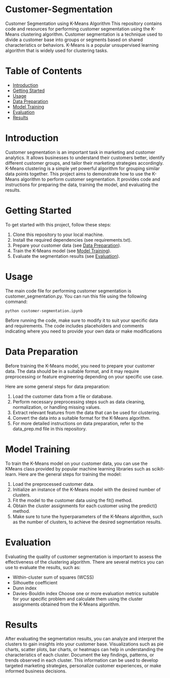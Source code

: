 # Customer-Segmentation
Customer Segmentation using K-Means Algorithm
This repository contains code and resources for performing customer segmentation using the K-Means clustering algorithm. Customer segmentation is a technique used to divide a customer base into groups or segments based on shared characteristics or behaviors. K-Means is a popular unsupervised learning algorithm that is widely used for clustering tasks.

# Table of Contents
- [Introduction](https://github.com/edilauxillea/Customer-Segmentation/blob/main/README.md#introduction)
- [Getting Started](https://github.com/edilauxillea/Customer-Segmentation/blob/main/README.md#getting-started)
- [Usage](https://github.com/edilauxillea/Customer-Segmentation/blob/main/README.md#usage)
- [Data Preparation](https://github.com/edilauxillea/Customer-Segmentation/blob/main/README.md#data-preparation)
- [Model Training](https://github.com/edilauxillea/Customer-Segmentation/blob/main/README.md#model-training)
- [Evaluation](https://github.com/edilauxillea/Customer-Segmentation/blob/main/README.md#evaluation)
- [Results](https://github.com/edilauxillea/Customer-Segmentation/blob/main/README.md#results)

# Introduction
Customer segmentation is an important task in marketing and customer analytics. It allows businesses to understand their customers better, identify different customer groups, and tailor their marketing strategies accordingly. K-Means clustering is a simple yet powerful algorithm for grouping similar data points together.
This project aims to demonstrate how to use the K-Means algorithm to perform customer segmentation. It provides code and instructions for preparing the data, training the model, and evaluating the results.

# Getting Started
To get started with this project, follow these steps:
1. Clone this repository to your local machine.
2. Install the required dependencies (see requirements.txt).
3. Prepare your customer data (see [Data Preparation](https://github.com/edilauxillea/Customer-Segmentation/blob/main/README.md#data-preparation)).
4. Train the K-Means model (see [Model Training](https://github.com/edilauxillea/Customer-Segmentation/blob/main/README.md#model-training)).
5. Evaluate the segmentation results (see [Evaluation](https://github.com/edilauxillea/Customer-Segmentation/blob/main/README.md#evaluation)).

# Usage
The main code file for performing customer segmentation is customer_segmentation.py. You can run this file using the following command:
```
python customer-segmentation.ipynb
```
Before running the code, make sure to modify it to suit your specific data and requirements. The code includes placeholders and comments indicating where you need to provide your own data or make modifications

# Data Preparation
Before training the K-Means model, you need to prepare your customer data. The data should be in a suitable format, and it may require preprocessing or feature engineering depending on your specific use case.

Here are some general steps for data preparation:

1. Load the customer data from a file or database.
2. Perform necessary preprocessing steps such as data cleaning, normalization, or handling missing values.
3. Extract relevant features from the data that can be used for clustering.
4. Convert the data into a suitable format for the K-Means algorithm.
5. For more detailed instructions on data preparation, refer to the data_prep.md file in this repository.

# Model Training
To train the K-Means model on your customer data, you can use the KMeans class provided by popular machine learning libraries such as scikit-learn. Here are the general steps for training the model:

1. Load the preprocessed customer data.
2. Initialize an instance of the K-Means model with the desired number of clusters.
3. Fit the model to the customer data using the fit() method.
4. Obtain the cluster assignments for each customer using the predict() method.
5. Make sure to tune the hyperparameters of the K-Means algorithm, such as the number of clusters, to achieve the desired segmentation results.

# Evaluation
Evaluating the quality of customer segmentation is important to assess the effectiveness of the clustering algorithm. There are several metrics you can use to evaluate the results, such as:
- Within-cluster sum of squares (WCSS)
- Silhouette coefficient
- Dunn index
- Davies-Bouldin index
Choose one or more evaluation metrics suitable for your specific problem and calculate them using the cluster assignments obtained from the K-Means algorithm.

# Results
After evaluating the segmentation results, you can analyze and interpret the clusters to gain insights into your customer base. Visualizations such as pie charts, scatter plots, bar charts, or heatmaps can help in understanding the characteristics of each cluster. Document the key findings, patterns, or trends observed in each cluster. This information can be used to develop targeted marketing strategies, personalize customer experiences, or make informed business decisions.
